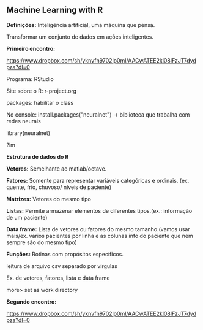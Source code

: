 ## Machine Learning with R ##

**Definições:**
Inteligência artificial, uma máquina que pensa.

Transformar um conjunto de dados em ações inteligentes.

**Primeiro encontro:**

https://www.dropbox.com/sh/yknvfn9702lp0ml/AACwATEE2kl08IFzJT7dydpza?dl=0

Programa: RStudio

Site sobre o R: r-project.org

packages: habilitar o class

No console: install.packages("neuralnet") -> biblioteca que trabalha com redes neurais

library(neuralnet)

?lm

**Estrutura de dados do R**

**Vetores:** Semelhante ao matlab/octave.

**Fatores:** Somente para representar variáveis categóricas e ordinais. (ex. quente, frio, chuvoso/ níveis de paciente)

**Matrizes:** Vetores do mesmo tipo

**Listas:** Permite armazenar elementos de diferentes tipos.(ex.: informação de um paciente)

**Data frame:** Lista de vetores ou fatores do mesmo tamanho.(vamos usar mais/ex. varios pacientes por linha e as colunas info do paciente que nem sempre são do mesmo tipo)

**Funções:** Rotinas com propósitos específicos.

leitura de arquivo csv separado por vírgulas 

Ex. de vetores, fatores, lista e data frame

more> set as work directory

**Segundo encontro:**

https://www.dropbox.com/sh/yknvfn9702lp0ml/AACwATEE2kl08IFzJT7dydpza?dl=0


